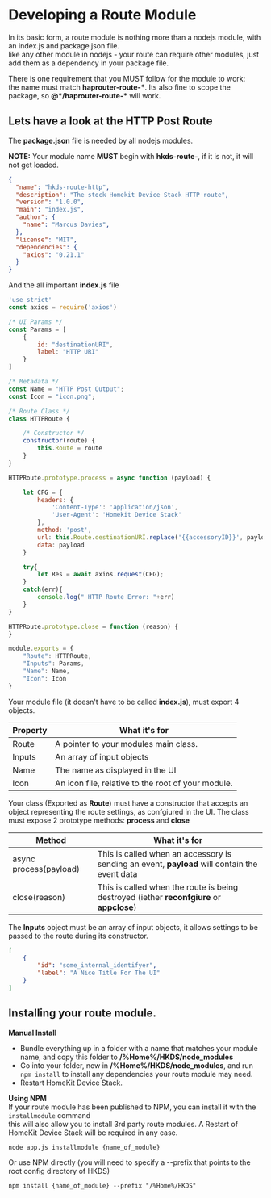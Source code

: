 # Developing a Route Module
In its basic form, a route module is nothing more than a nodejs module, with an index.js and package.json file.  
like any other module in nodejs - your route can require other modules, just add them as a dependency in your package file.

There is one requirement that you MUST follow for the module to work:  
the name must match **haprouter-route-\***. Its also fine to scope the package, so **@*/haprouter-route-\*** will work.

## Lets have a look at the HTTP Post Route
The **package.json** file is needed by all nodejs modules.  

**NOTE:**
Your module name **MUST** begin with **hkds-route-**, if it is not, it will not get loaded. 

```json
{
  "name": "hkds-route-http",
  "description": "The stock Homekit Device Stack HTTP route",
  "version": "1.0.0",
  "main": "index.js",
  "author": {
    "name": "Marcus Davies",
  },
  "license": "MIT",
  "dependencies": {
    "axios": "0.21.1"
  }
}
```

And the all important **index.js** file  

```javascript
'use strict'
const axios = require('axios')

/* UI Params */
const Params = [
    {
        id: "destinationURI",
        label: "HTTP URI"
    }
]

/* Metadata */
const Name = "HTTP Post Output";
const Icon = "icon.png";

/* Route Class */
class HTTPRoute {

    /* Constructor */
    constructor(route) {
        this.Route = route
    }
}

HTTPRoute.prototype.process = async function (payload) {

    let CFG = {
        headers: {
            'Content-Type': 'application/json',
            'User-Agent': 'Homekit Device Stack'
        },
        method: 'post',
        url: this.Route.destinationURI.replace('{{accessoryID}}', payload.accessory.accessoryID),
        data: payload
    }

    try{
        let Res = await axios.request(CFG);
    }
    catch(err){
        console.log(" HTTP Route Error: "+err)
    }
}

HTTPRoute.prototype.close = function (reason) {
}

module.exports = {
    "Route": HTTPRoute,
    "Inputs": Params,
    "Name": Name,
    "Icon": Icon
}
```

Your module file (it doesn't have to be called **index.js**), must export 4 objects.

| Property | What it's for                                                                 |
|----------|-------------------------------------------------------------------------------|
|Route     | A pointer to your modules main class.                                         |
|Inputs    | An array of input objects                                                     |
|Name      | The name as displayed in the UI                                               |
|Icon      | An icon file, relative to the root of your module.                            |

Your class (Exported as **Route**) must have a constructor that accepts an object representing the route settings, as confgiured in the UI.
The class must expose 2 prototype  methods: **process** and **close**

| Method                  | What it's for                                                                                  |
|-------------------------|------------------------------------------------------------------------------------------------|
|async process(payload)   | This is called when an accessory is sending an event, **payload** will contain the event data  |
|close(reason)            | This is called when the route is being destroyed (iether **reconfgiure** or **appclose**)      |

The **Inputs** object must be an array of input objects, it allows settings to be passed to the route during its constructor.  

```json
[
    {
        "id": "some_internal_identifyer",
        "label": "A Nice Title For The UI"
    }
]
```

## Installing your route module.

**Manual Install**
  - Bundle everything up in a folder with a name that matches your module name, and copy this folder to **/%Home%/HKDS/node_modules**
  - Go into your folder, now in **/%Home%/HKDS/node_modules**, and run ```npm install``` to install any dependencies your route module may need. 
  - Restart HomeKit Device Stack.

**Using NPM**  
If your route module has been published to NPM, you can install it with the ```installmodule``` command  
this will also allow you to install 3rd party route modules. A Restart of HomeKit Device Stack will be required in any case.

```node app.js installmodule {name_of_module}```

Or use NPM directly (you will need to specify a --prefix that points to the root config directory of HKDS)

```npm install {name_of_module} --prefix "/%Home%/HKDS"```




